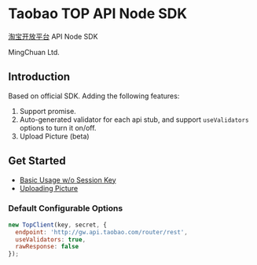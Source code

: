 # Taobao TOP API Node SDK

[淘宝开放平台](http://open.taobao.com/doc2/api_list.htm) API Node SDK

MingChuan Ltd.

## Introduction

Based on official SDK. Adding the following features:

1. Support promise.
1. Auto-generated validator for each api stub, and support `useValidators` options to turn it on/off.
1. Upload Picture (beta)

## Get Started

+ [Basic Usage w/o Session Key](https://github.com/mbxc/node-topsdk/blob/master/test/basic.js)
+ [Uploading Picture](https://github.com/mbxc/node-topsdk/blob/master/test/file-upload.js)

### Default Configurable Options

```js
new TopClient(key, secret, {
  endpoint: 'http://gw.api.taobao.com/router/rest',
  useValidators: true,
  rawResponse: false
});
```
